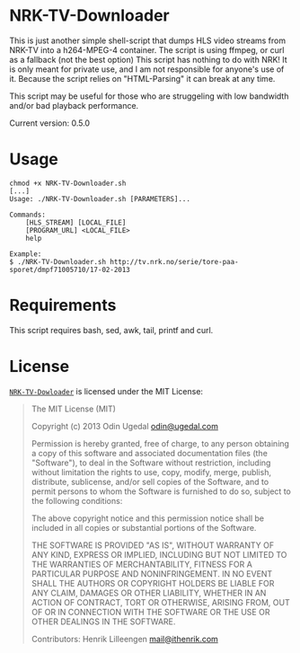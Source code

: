 NRK-TV-Downloader
======================
This is just another simple shell-script that dumps HLS video streams from NRK-TV into a h264-MPEG-4 container.
The script is using ffmpeg, or curl as a fallback (not the best option) 
This script has nothing to do with NRK!
It is only meant for private use, and I am not responsible for anyone's use of it. 
Because the script relies on "HTML-Parsing" it can break at any time.


This script may be useful for those who are struggeling with low bandwidth and/or bad playback performance.

Current version: 0.5.0

Usage
======================
    chmod +x NRK-TV-Downloader.sh
    [...]
    Usage: ./NRK-TV-Downloader.sh [PARAMETERS]...

    Commands:
        [HLS_STREAM] [LOCAL_FILE]
        [PROGRAM_URL] <LOCAL_FILE>
        help 

    Example: 
    $ ./NRK-TV-Downloader.sh http://tv.nrk.no/serie/tore-paa-sporet/dmpf71005710/17-02-2013
	

Requirements
======================
This script requires bash, sed, awk, tail, printf and curl.

License
======================
[`NRK-TV-Dowloader`](https://github.com/odinuge/NRK-TV-Downloader)
is licensed under the MIT License:

> The MIT License (MIT)
>
> Copyright (c) 2013 Odin Ugedal <odin@ugedal.com>
>
> Permission is hereby granted, free of charge, to any person obtaining a copy
> of this software and associated documentation files (the "Software"), to deal
> in the Software without restriction, including without limitation the rights
> to use, copy, modify, merge, publish, distribute, sublicense, and/or sell
> copies of the Software, and to permit persons to whom the Software is
> furnished to do so, subject to the following conditions:
>
> The above copyright notice and this permission notice shall be included in
> all copies or substantial portions of the Software.
>
> THE SOFTWARE IS PROVIDED "AS IS", WITHOUT WARRANTY OF ANY KIND, EXPRESS OR
> IMPLIED, INCLUDING BUT NOT LIMITED TO THE WARRANTIES OF MERCHANTABILITY,
> FITNESS FOR A PARTICULAR PURPOSE AND NONINFRINGEMENT. IN NO EVENT SHALL THE
> AUTHORS OR COPYRIGHT HOLDERS BE LIABLE FOR ANY CLAIM, DAMAGES OR OTHER
> LIABILITY, WHETHER IN AN ACTION OF CONTRACT, TORT OR OTHERWISE, ARISING FROM,
> OUT OF OR IN CONNECTION WITH THE SOFTWARE OR THE USE OR OTHER DEALINGS IN
> THE SOFTWARE.
>
> Contributors:
> Henrik Lilleengen <mail@ithenrik.com>
>

